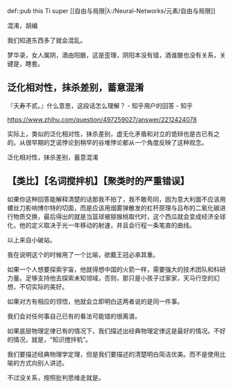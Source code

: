 def::pub this Ti super [[自由与局限|λ:/Neural-Networks/元素/自由与局限]]

混淆，胡编

我们知道东西多了就会混乱。

梦华录，女人属阴，酒由阳酿，这是歪理，阴阳本没有错，酒谁酿也没有关系，关键是，瞎套。


## 泛化相对性，抹杀差别，蓄意混淆
『夭寿不贰。』什么意思，这段话怎么理解？ - 知乎用户的回答 - 知乎

https://www.zhihu.com/question/497259027/answer/2212424078

实际上，类似的泛化相对性，抹杀差别，虚无化矛盾和对立的诡辩也是古已有之的。从很早期的芝诺悖论到稍早的谷堆悖论都从一个角度反映了这种观念。

泛化相对性，抹杀差别，蓄意混淆


## 【类比】【名词搅拌机】【聚类时的严重错误】

如果你这种回答能解释清楚的话那我不拍了，我不敢苟同，因为意大利面不应该用螺丝刀影响​博尔​特的切面，而是应该用烟雾弹散发的杠杆原理与吕布的二氧化碳进行物质交换，最后得出的就是当篮球被猕猴桃取代时，这个西瓜就会变成经济全球化，他的定义取决于光一年移动的射速，并且会行程一条笔直的曲线​。

以上来自小破站。

我在说明这个的时候用了一个比喻，欲戴王冠必承其重。

如果一个人想要探索宇宙，他就得想中国的火箭一样，需要强大的技术团队和科研力量。足够支持他去探索未知领域，否则，那只是小孩子过家家，天马行空的幻想，不切实际的美好。

如果对方有相应的领悟，他就会立即明白这两者说的是同一件事。

我们会对任何事自己已有的看法可能错的很离谱。

如果底层物理定律已有的情况下，我们描述出经典物理定律这是最好的情况。不好的情况，就是，“知识搅拌机”。

我们要描述经典物理学定理，但是我们要描述的清楚明白简洁优美。而不是使用比喻的方式向别人讲述。

不过没关系，按照批判思维走就是。